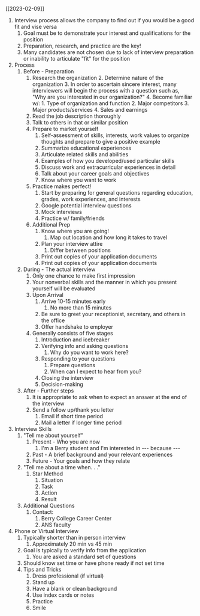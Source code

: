 [[2023-02-09]]

1. Interview process allows the company to find out if you would be a good fit and vise versa
	1. Goal must be to demonstrate your interest and qualifications for the position
	2. Preparation, research, and practice are the key!
	3. Many candidates are not chosen due to lack of interview preparation or inability to articulate "fit" for the position
2. Process
	1. Before - Preparation
		1. Research the organization 
			2. Determine nature of the organization
			3. In order to ascertain sincere interest, many interviewers will begin the process with a question such as, "Why are you interested in our organization?"
			4. Become familiar w/: 
				1. Type of organization and function
				2. Major competitors
				3. Major products/services
				4. Sales and earnings 
		2. Read the job description thoroughly 
		3. Talk to others in that or similar position
		4. Prepare to market yourself
			1. Self-assessment of skills, interests, work values to organize thoughts and prepare to give a positive example
			2. Summarize educational experiences
			3. Articulate related skills and abilities
			4. Examples of how you developed/used particular skills
			5. Discuss work and extracurricular experiences in detail
			6. Talk about your career goals and objectives
			7. Know where you want to work
		5. Practice makes perfect!
			1. Start by preparing for general questions regarding education, grades, work experiences, and interests
			2. Google potential interview questions
			3. Mock interviews
			4. Practice w/ family/friends
		6. Additional Prep
			1. Know where you are going!
				1. Map out location and how long it takes to travel
			2. Plan your interview attire
				1. Differ between positions
			3. Print out copies of your application documents
			4. Print out copies of your application documents
	2. During - The actual interview
		1. Only one chance to make first impression
		2. Your nonverbal skills and the manner in which you present yourself will be evaluated
		3. Upon Arrival
			1. Arrive 10-15 minutes early
				1. No more than 15 minutes
			2. Be sure to greet your receptionist, secretary, and others in the office
			3. Offer handshake to employer
		4. Generally consists of five stages
			1. Introduction and icebreaker
			2. Verifying info and asking questions
				1. Why do you want to work here?
			3. Responding to your questions
				1. Prepare questions
				2. When can I expect to hear from you?
			4. Closing the interview
			5. Decision-making
	3. After - Further steps
		1. It is appropriate to ask when to expect an answer at the end of the interview
		2. Send a follow up/thank you letter
			1. Email if short time period
			2. Mail a letter if longer time period
3. Interview Skills
	1. "Tell me about yourself"
		1. Present - Who you are now
			1. I'm a Berry student and I'm interested in --- because --- 
		2. Past - A brief background and your relevant experiences 
		3. Future - Your goals and how they relate
	2. "Tell me about a time when. . ."
		1. Star Method
			1. Situation
			2. Task 
			3. Action
			4. Result
	3. Additional Questions
		1. Contact: 
			1. Berry College Career Center
			2. ANS faculty
4. Phone or Virtual Interview
	1. Typically shorter than in person interview
		1. Approximately 20 min vs 45 min
	2. Goal is typically to verify info from the application
		1. You are asked a standard set of questions
	3. Should know set time or have phone ready if not set time
	4. Tips and Tricks
		1. Dress professional (if virtual)
		2. Stand up
		3. Have a blank or clean background
		4. Use index cards or notes
		5. Practice
		6. Smile